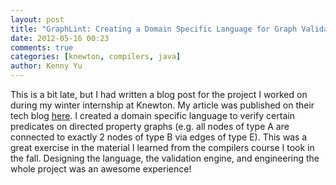 ```yaml
---
layout: post
title: "GraphLint: Creating a Domain Specific Language for Graph Validation"
date: 2012-05-16 00:23
comments: true
categories: [knewton, compilers, java]
author: Kenny Yu
---
```


This is a bit late, but I had written a blog post for the project I worked on during my winter internship at Knewton. My article was published on their tech blog [here](http://www.knewton.com/tech/blog/2012/02/graphlint-creating-a-domain-specific-language-for-graph-validation/ "GraphLint"). I created a domain specific language to verify certain predicates on directed property graphs (e.g. all nodes of type A are connected to exactly 2 nodes of type B via edges of type E). This was a great exercise in the material I learned from the compilers course I took in the fall. Designing the language, the validation engine, and engineering the whole project was an awesome experience!
